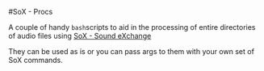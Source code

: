 #SoX - Procs

A couple of handy `bash`scripts to aid in the processing of entire directories of audio files using [SoX - Sound eXchange](http://sox.sourceforge.net/)

They can be used as is or you can pass args to them with your own set of SoX commands.